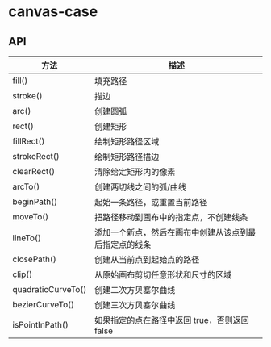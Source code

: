 # canvas-case

## API
|方法|描述|
|----|----|
|fill()| 填充路径|
|stroke()|描边|
|arc()|创建圆弧|
|rect()|创建矩形|
|fillRect()|绘制矩形路径区域|
|strokeRect()|绘制矩形路径描边|
|clearRect()|清除给定矩形内的像素|
|arcTo()|创建两切线之间的弧/曲线|
|beginPath()|起始一条路径，或重置当前路径|
|moveTo()|把路径移动到画布中的指定点，不创建线条|
|lineTo()|添加一个新点，然后在画布中创建从该点到最后指定点的线条|
|closePath()|创建从当前点到起始点的路径|
|clip()|从原始画布剪切任意形状和尺寸的区域|
|quadraticCurveTo()|创建二次方贝塞尔曲线|
|bezierCurveTo()|创建三次方贝塞尔曲线|
|isPointInPath()|如果指定的点在路径中返回 true，否则返回 false|
